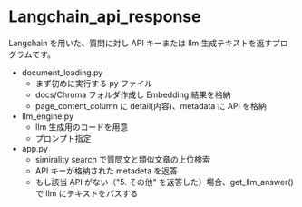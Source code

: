 # Langchain_api_response

Langchain を用いた、質問に対し API キーまたは llm 生成テキストを返すプログラムです。

- document_loading.py
  - まず初めに実行する py ファイル
  - docs/Chroma フォルダ作成し Embedding 結果を格納
  - page_content_column に detail(内容)、metadata に API を格納
- llm_engine.py
  - llm 生成用のコードを用意
  - プロンプト指定
- app.py
  - simirality search で質問文と類似文章の上位検索
  - API キーが格納された metadeta を返答
  - もし該当 API がない（"5. その他" を返答した）場合、get_llm_answer()で llm にテキストをパスする
